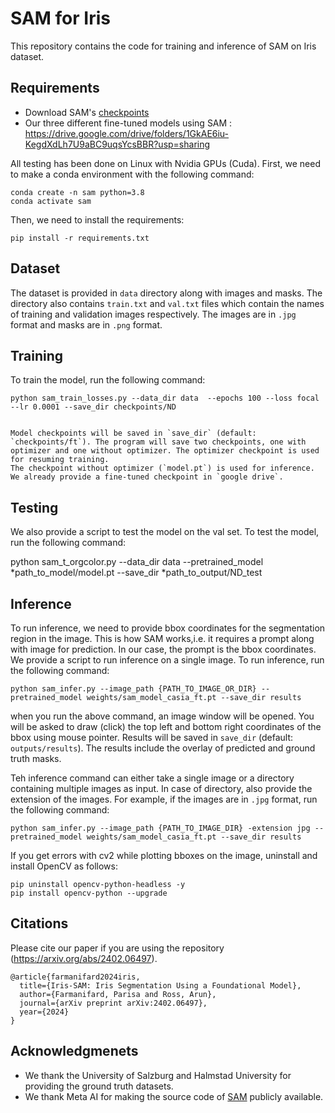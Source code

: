 # SAM for Iris
This repository contains the code for training and inference of SAM on Iris dataset.

## Requirements
- Download SAM's [checkpoints](https://github.com/facebookresearch/segment-anything?tab=readme-ov-file#model-checkpoints)
- Our three different fine-tuned models using SAM : https://drive.google.com/drive/folders/1GkAE6iu-KegdXdLh7U9aBC9uqsYcsBBR?usp=sharing
  
All testing has  been done on Linux with Nvidia GPUs (Cuda). First, we need to make a conda environment with the following command:
```
conda create -n sam python=3.8
conda activate sam
```
Then, we need to install the requirements:
```
pip install -r requirements.txt
```

## Dataset
The dataset is provided in `data` directory along with images and masks. The directory also contains `train.txt` and `val.txt` files which contain the names of training and validation images respectively. The images are in `.jpg` format and masks are in `.png` format.

## Training
To train the model, run the following command:
```
python sam_train_losses.py --data_dir data  --epochs 100 --loss focal --lr 0.0001 --save_dir checkpoints/ND


Model checkpoints will be saved in `save_dir` (default: `checkpoints/ft`). The program will save two checkpoints, one with optimizer and one without optimizer. The optimizer checkpoint is used for resuming training.
The checkpoint without optimizer (`model.pt`) is used for inference. We already provide a fine-tuned checkpoint in `google drive`.
```
## Testing
We also provide a script to test the model on the val set. To test the model, run the following command:


python sam_t_orgcolor.py --data_dir data --pretrained_model *path_to_model/model.pt --save_dir *path_to_output/ND_test


## Inference
To run inference, we need to provide bbox coordinates for the segmentation region in the image. This is how SAM works,i.e. it requires a prompt along with image for prediction. In our case, the prompt is the bbox coordinates. We provide a script to run inference on a single image. To run inference, run the following command:

```     
python sam_infer.py --image_path {PATH_TO_IMAGE_OR_DIR} --pretrained_model weights/sam_model_casia_ft.pt --save_dir results
```

when  you run the above command, an image window will be opened. You will be asked to draw (click) the top left and bottom right coordinates of the bbox using mouse pointer.  Results will be saved in `save_dir` (default: `outputs/results`). The results include the overlay of predicted and ground truth masks. 

Teh inference command can either take a single image or a directory containing multiple images as input. In case of directory, also provide the extension of the images. For example, if the images are in `.jpg` format, run the following command:

```
python sam_infer.py --image_path {PATH_TO_IMAGE_DIR} -extension jpg --pretrained_model weights/sam_model_casia_ft.pt --save_dir results
```


If you get errors with cv2 while plotting bboxes on the image, uninstall and install OpenCV as follows:
```
pip uninstall opencv-python-headless -y 
pip install opencv-python --upgrade
```
## Citations
Please cite our paper if you are using the repository 
(https://arxiv.org/abs/2402.06497).
```
@article{farmanifard2024iris,
  title={Iris-SAM: Iris Segmentation Using a Foundational Model},
  author={Farmanifard, Parisa and Ross, Arun},
  journal={arXiv preprint arXiv:2402.06497},
  year={2024}
}
```
## Acknowledgmenets
- We thank the University of Salzburg and Halmstad University for providing the ground truth datasets.
- We thank Meta AI for making the source code of [SAM](https://github.com/facebookresearch/segment-anything) publicly available.





